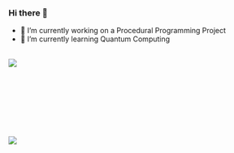 ### Hi there 👋

- 🔭 I’m currently working on a Procedural Programming Project
- 🌱 I’m currently learning Quantum Computing
<br>


<!--<img height="180em" src="https://github-readme-stats.vercel.app/api?username=AndreFerreira5&show_icons=true&hide_border=true&&count_private=true&include_all_commits=true" /> -->

<a href="https://github.com/anuraghazra/github-readme-stats">
  <img align="left" src="https://github-readme-stats.vercel.app/api?username=AndreFerreira5&count_private=true&show_icons=true&theme=radical" />
</a>
<br><br><br><br><br><br><br><br><br>
<a href="https://github.com/anuraghazra/convoychat">
  <img align="center" src="https://github-readme-stats.vercel.app/api/top-langs/?username=AndreFerreira5" />
</a>

<!--<img src="https://github.com/AndreFerreira5/AndreFerreira5/main/images/stat.svg" alt="Alternative Text"/>-->


<!--
**AndreFerreira5/AndreFerreira5** is a ✨ _special_ ✨ repository because its `README.md` (this file) appears on your GitHub profile.

Here are some ideas to get you started:


- 👯 I’m looking to collaborate on ...
- 🤔 I’m looking for help with ...
- 💬 Ask me about ...
- 📫 How to reach me: ...
- 😄 Pronouns: ...
- ⚡ Fun fact: ...
-->
